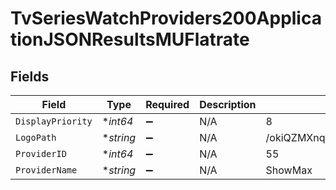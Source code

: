 # TvSeriesWatchProviders200ApplicationJSONResultsMUFlatrate


## Fields

| Field                            | Type                             | Required                         | Description                      | Example                          |
| -------------------------------- | -------------------------------- | -------------------------------- | -------------------------------- | -------------------------------- |
| `DisplayPriority`                | **int64*                         | :heavy_minus_sign:               | N/A                              | 8                                |
| `LogoPath`                       | **string*                        | :heavy_minus_sign:               | N/A                              | /okiQZMXnqwv0aD3QDYmu5DBNLce.jpg |
| `ProviderID`                     | **int64*                         | :heavy_minus_sign:               | N/A                              | 55                               |
| `ProviderName`                   | **string*                        | :heavy_minus_sign:               | N/A                              | ShowMax                          |